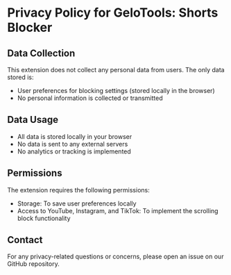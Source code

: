 # Privacy Policy for GeloTools: Shorts Blocker

## Data Collection
This extension does not collect any personal data from users. The only data stored is:
- User preferences for blocking settings (stored locally in the browser)
- No personal information is collected or transmitted

## Data Usage
- All data is stored locally in your browser
- No data is sent to any external servers
- No analytics or tracking is implemented

## Permissions
The extension requires the following permissions:
- Storage: To save user preferences locally
- Access to YouTube, Instagram, and TikTok: To implement the scrolling block functionality

## Contact
For any privacy-related questions or concerns, please open an issue on our GitHub repository. 
